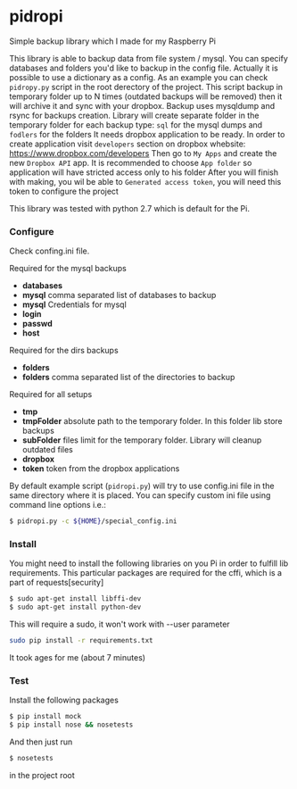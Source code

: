 # pidropi

Simple backup library which I made for my Raspberry Pi

This library is able to backup data from file system / mysql.
You can specify databases and folders you'd like to backup in the config file.
Actually it is possible to use a dictionary as a config.
As an example you can check `pidropy.py` script in the root derectory of the project.
This script backup in temporary folder up to N times (outdated backups will be removed) 
then it will archive it and sync with your dropbox. 
Backup uses mysqldump and rsync for backups creation.
Library will create separate folder in the temporary folder for each backup type: `sql` for the mysql dumps and `fodlers` for the folders
It needs dropbox application to be ready. In order to create application visit `developers` section on dropbox whebsite:
https://www.dropbox.com/developers
Then go to `My Apps` and create the new `Dropbox API` app. It is recommended to choose `App folder` so application will have stricted access only to his folder
After you will finish with making, you wil be able to `Generated access token`, you will need this token to configure the project

This library was tested with python 2.7 which is default for the Pi.

### Configure ###

Check confing.ini file.

Required for the mysql backups
- **databases**
 - **mysql** comma separated list of databases to backup
- **mysql** Credentials for mysql
 - **login**  
 - **passwd**
 - **host**

Required for the dirs backups
- **folders**
 - **folders** comma separated list of the directories to backup

Required for all setups
- **tmp**
 - **tmpFolder** absolute path to the temporary folder. In this folder lib store backups
 - **subFolder** files limit for the temporary folder. Library will cleanup outdated files
- **dropbox**
 - **token** token from the dropbox applications

By default example script (`pidropi.py`) will try to use config.ini file in the same directory where it is placed.
You can specify custom ini file using command line options i.e.:
```bash
$ pidropi.py -c ${HOME}/special_config.ini
```

### Install ###

You might need to install the following libraries on you Pi in order to fulfill lib requirements.
This particular packages are required for the cffi, which is a part of requests[security]
```bash
$ sudo apt-get install libffi-dev
$ sudo apt-get install python-dev
```

This will require a sudo, it won't work with --user parameter
```bash
sudo pip install -r requirements.txt
```
It took ages for me (about 7 minutes)

### Test ###

Install the following packages
```bash
$ pip install mock
$ pip install nose && nosetests
```
And then just run 
```bash
$ nosetests
```
in the project root